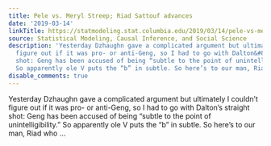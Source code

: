 ```yaml
---
title: Pele vs. Meryl Streep; Riad Sattouf advances
date: '2019-03-14'
linkTitle: https://statmodeling.stat.columbia.edu/2019/03/14/pele-vs-meryl-streep-riad-sattouf-advances/
source: Statistical Modeling, Causal Inference, and Social Science
description: 'Yesterday Dzhaughn gave a complicated argument but ultimately I couldn&#8217;t
  figure out if it was pro- or anti-Geng, so I had to go with Dalton&#8217;s straight
  shot: Geng has been accused of being “subtle to the point of unintelligibility.”
  So apparently ole V puts the “b” in subtle. So here’s to our man, Riad who ...'
disable_comments: true
---
```

Yesterday Dzhaughn gave a complicated argument but ultimately I couldn&#8217;t figure out if it was pro- or anti-Geng, so I had to go with Dalton&#8217;s straight shot: Geng has been accused of being “subtle to the point of unintelligibility.” So apparently ole V puts the “b” in subtle. So here’s to our man, Riad who ...